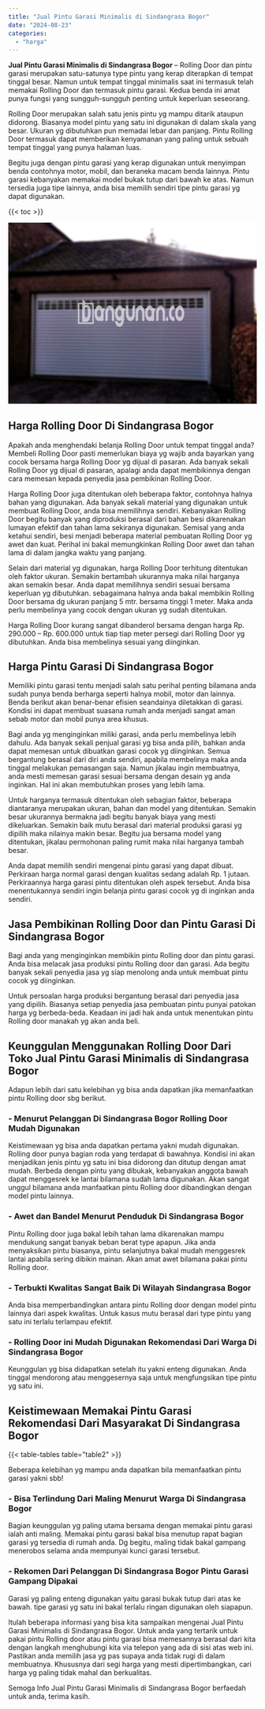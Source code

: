 ```yaml
---
title: "Jual Pintu Garasi Minimalis di Sindangrasa Bogor"
date: "2024-08-23"
categories: 
  - "harga"
---
```


**Jual Pintu Garasi Minimalis di Sindangrasa Bogor** – Rolling Door dan pintu garasi merupakan satu-satunya type pintu yang kerap diterapkan di tempat tinggal besar. Namun untuk tempat tinggal minimalis saat ini termasuk telah memakai Rolling Door dan termasuk pintu garasi. Kedua benda ini amat punya fungsi yang sungguh-sungguh penting untuk keperluan seseorang.

Rolling Door merupakan salah satu jenis pintu yg mampu ditarik ataupun didorong. Biasanya model pintu yang satu ini digunakan di dalam skala yang besar. Ukuran yg dibutuhkan pun memadai lebar dan panjang. Pintu Rolling Door termasuk dapat memberikan kenyamanan yang paling untuk sebuah tempat tinggal yang punya halaman luas.

Begitu juga dengan pintu garasi yang kerap digunakan untuk menyimpan benda contohnya motor, mobil, dan beraneka macam benda lainnya. Pintu garasi kebanyakan memakai model bukak tutup dari bawah ke atas. Namun tersedia juga tipe lainnya, anda bisa memilih sendiri tipe pintu garasi yg dapat digunakan.

{{< toc >}}

![Jual Pintu Garasi Minimalis di Sindangrasa Bogor](/images/pintu-garasi-27.png)

## Harga Rolling Door Di Sindangrasa Bogor

Apakah anda menghendaki belanja Rolling Door untuk tempat tinggal anda? Membeli Rolling Door pasti memerlukan biaya yg wajib anda bayarkan yang cocok bersama harga Rolling Door yg dijual di pasaran. Ada banyak sekali Rolling Door yg dijual di pasaran, apalagi anda dapat membikinnya dengan cara memesan kepada penyedia jasa pembikinan Rolling Door.

Harga Rolling Door juga ditentukan oleh beberapa faktor, contohnya halnya bahan yang digunakan. Ada banyak sekali material yang digunakan untuk membuat Rolling Door, anda bisa memilihnya sendiri. Kebanyakan Rolling Door begitu banyak yang diproduksi berasal dari bahan besi dikarenakan lumayan efektif dan tahan lama sekiranya digunakan. Semisal yang anda ketahui sendiri, besi menjadi beberapa material pembuatan Rolling Door yg awet dan kuat. Perihal ini bakal memungkinkan Rolling Door awet dan tahan lama di dalam jangka waktu yang panjang.

Selain dari material yg digunakan, harga Rolling Door terhitung ditentukan oleh faktor ukuran. Semakin bertambah ukurannya maka nilai harganya akan semakin besar. Anda dapat memilihnya sendiri sesuai bersama keperluan yg dibutuhkan. sebagaimana halnya anda bakal membikin Rolling Door bersama dg ukuran panjang 5 mtr. bersama tinggi 1 meter. Maka anda perlu membelinya yang cocok dengan ukuran yg sudah ditentukan.

Harga Rolling Door kurang sangat dibanderol bersama dengan harga Rp. 290.000 – Rp. 600.000 untuk tiap tiap meter persegi dari Rolling Door yg dibutuhkan. Anda bisa membelinya sesuai yang diinginkan.

## Harga Pintu Garasi Di Sindangrasa Bogor

Memiliki pintu garasi tentu menjadi salah satu perihal penting bilamana anda sudah punya benda berharga seperti halnya mobil, motor dan lainnya. Benda berikut akan benar-benar efisien seandainya diletakkan di garasi. Kondisi ini dapat membuat suasana rumah anda menjadi sangat aman sebab motor dan mobil punya area khusus.

Bagi anda yg menginginkan miliki garasi, anda perlu membelinya lebih dahulu. Ada banyak sekali penjual garasi yg bisa anda pilih, bahkan anda dapat memesan untuk dibuatkan garasi cocok yg diinginkan. Semua bergantung berasal dari diri anda sendiri, apabila membelinya maka anda tinggal melakukan pemasangan saja. Namun jikalau ingin membuatnya, anda mesti memesan garasi sesuai bersama dengan desain yg anda inginkan. Hal ini akan membutuhkan proses yang lebih lama.

Untuk harganya termasuk ditentukan oleh sebagian faktor, beberapa diantaranya merupakan ukuran, bahan dan model yang ditentukan. Semakin besar ukurannya bermakna jadi begitu banyak biaya yang mesti dikeluarkan. Semakin baik mutu berasal dari material produksi garasi yg dipilih maka nilainya makin besar. Begitu jua bersama model yang ditentukan, jikalau permohonan paling rumit maka nilai harganya tambah besar.

Anda dapat memilih sendiri mengenai pintu garasi yang dapat dibuat. Perkiraan harga normal garasi dengan kualitas sedang adalah Rp. 1 jutaan. Perkiraannya harga garasi pintu ditentukan oleh aspek tersebut. Anda bisa menentukannya sendiri ingin belanja pintu garasi cocok yg di inginkan anda sendiri.

## Jasa Pembikinan Rolling Door dan Pintu Garasi Di Sindangrasa Bogor

Bagi anda yang menginginkan membikin pintu Rolling door dan pintu garasi. Anda bisa melacak jasa produksi pintu Rolling door dan garasi. Ada begitu banyak sekali penyedia jasa yg siap menolong anda untuk membuat pintu cocok yg diinginkan.

Untuk persoalan harga produksi bergantung berasal dari penyedia jasa yang dipilih. Biasanya setiap penyedia jasa pembuatan pintu punyai patokan harga yg berbeda-beda. Keadaan ini jadi hak anda untuk menentukan pintu Rolling door manakah yg akan anda beli.

## Keunggulan Menggunakan Rolling Door Dari Toko Jual Pintu Garasi Minimalis di Sindangrasa Bogor

Adapun lebih dari satu kelebihan yg bisa anda dapatkan jika memanfaatkan pintu Rolling door sbg berikut.

### \- Menurut Pelanggan Di Sindangrasa Bogor Rolling Door Mudah Digunakan

Keistimewaan yg bisa anda dapatkan pertama yakni mudah digunakan. Rolling door punya bagian roda yang terdapat di bawahnya. Kondisi ini akan menjadikan jenis pintu yg satu ini bisa didorong dan ditutup dengan amat mudah. Berbeda dengan pintu yang dibukak, kebanyakan anggota bawah dapat menggesrek ke lantai bilamana sudah lama digunakan. Akan sangat unggul bilamana anda manfaatkan pintu Rolling door dibandingkan dengan model pintu lainnya.

### \- Awet dan Bandel Menurut Penduduk Di Sindangrasa Bogor

Pintu Rolling door juga bakal lebih tahan lama dikarenakan mampu mendukung sangat banyak beban berat type apapun. Jika anda menyaksikan pintu biasanya, pintu selanjutnya bakal mudah menggesrek lantai apabila sering dibikin mainan. Akan amat awet bilamana pakai pintu Rolling door.

### \- Terbukti Kwalitas Sangat Baik Di Wilayah Sindangrasa Bogor

Anda bisa memperbandingkan antara pintu Rolling door dengan model pintu lainnya dari aspek kwalitas. Untuk kasus mutu berasal dari type pintu yang satu ini terlalu terlampau efektif.

### \- Rolling Door ini Mudah Digunakan Rekomendasi Dari Warga Di Sindangrasa Bogor

Keunggulan yg bisa didapatkan setelah itu yakni enteng digunakan. Anda tinggal mendorong atau menggesernya saja untuk mengfungsikan tipe pintu yg satu ini.

## Keistimewaan Memakai Pintu Garasi Rekomendasi Dari Masyarakat Di Sindangrasa Bogor

{{< table-tables table="table2" >}}

Beberapa kelebihan yg mampu anda dapatkan bila memanfaatkan pintu garasi yakni sbb!

### \- Bisa Terlindung Dari Maling Menurut Warga Di Sindangrasa Bogor

Bagian keunggulan yg paling utama bersama dengan memakai pintu garasi ialah anti maling. Memakai pintu garasi bakal bisa menutup rapat bagian garasi yg tersedia di rumah anda. Dg begitu, maling tidak bakal gampang menerobos selama anda mempunyai kunci garasi tersebut.

### \- Rekomen Dari Pelanggan Di Sindangrasa Bogor Pintu Garasi Gampang Dipakai

Garasi yg paling enteng digunakan yaitu garasi bukak tutup dari atas ke bawah. tipe garasi yg satu ini bakal terlalu ringan digunakan oleh siapapun.

Itulah beberapa informasi yang bisa kita sampaikan mengenai Jual Pintu Garasi Minimalis di Sindangrasa Bogor. Untuk anda yang tertarik untuk pakai pintu Rolling door atau pintu garasi bisa memesannya berasal dari kita dengan langkah menghubungi kita via telepon yang ada di sisi atas web ini. Pastikan anda memilih jasa yg pas supaya anda tidak rugi di dalam membuatnya. Khususnya dari segi harga yang mesti dipertimbangkan, cari harga yg paling tidak mahal dan berkualitas.

Semoga Info Jual Pintu Garasi Minimalis di Sindangrasa Bogor berfaedah untuk anda, terima kasih.
